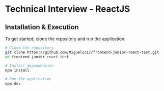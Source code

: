 # Technical Interview - ReactJS


## Installation & Execution

To get started, clone the repository and run the application:

```bash
# Clone the repository
git clone https://github.com/Miguelcc17/frontend-junior-react-test.git
cd frontend-junior-react-test

# Install dependencies
npm install

# Run the application
npm dev
```

